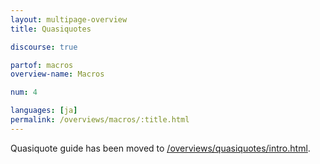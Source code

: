 ```yaml
---
layout: multipage-overview
title: Quasiquotes

discourse: true

partof: macros
overview-name: Macros

num: 4

languages: [ja]
permalink: /overviews/macros/:title.html
---
```


Quasiquote guide has been moved to [/overviews/quasiquotes/intro.html](/overviews/quasiquotes/intro.html).
